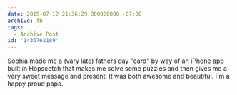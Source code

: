 ```yaml
---
date: 2015-07-12 21:36:29.000000000 -07:00
archive: fb
tags: 
  - Archive Post
id: '1436762189'
---
```


Sophia made me a (vary late) fathers day "card" by way of an iPhone app built in Hopscotch that makes me solve some puzzles and then gives me a very sweet message and present. It was both awesome and beautiful. I'm a happy proud papa.
